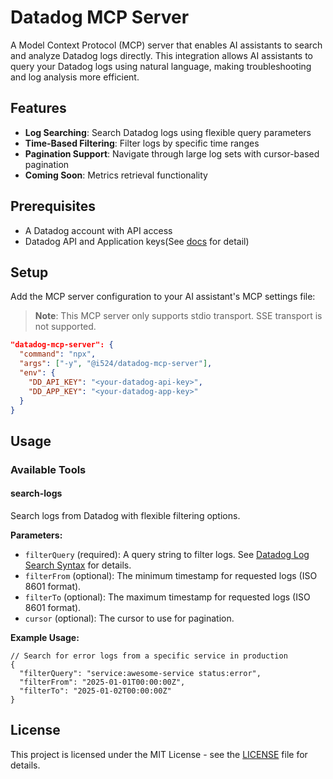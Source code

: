 # Datadog MCP Server

A Model Context Protocol (MCP) server that enables AI assistants to search and analyze Datadog logs directly. This integration allows AI assistants to query your Datadog logs using natural language, making troubleshooting and log analysis more efficient.

## Features

- **Log Searching**: Search Datadog logs using flexible query parameters
- **Time-Based Filtering**: Filter logs by specific time ranges
- **Pagination Support**: Navigate through large log sets with cursor-based pagination
- **Coming Soon**: Metrics retrieval functionality

## Prerequisites

- A Datadog account with API access
- Datadog API and Application keys(See [docs](https://docs.datadoghq.com/account_management/api-app-keys/) for detail)

## Setup

Add the MCP server configuration to your AI assistant's MCP settings file:

> **Note**: This MCP server only supports stdio transport. SSE transport is not supported.

```json
"datadog-mcp-server": {
  "command": "npx",
  "args": ["-y", "@i524/datadog-mcp-server"],
  "env": {
    "DD_API_KEY": "<your-datadog-api-key>",
    "DD_APP_KEY": "<your-datadog-app-key>"
  }
}
```

## Usage

### Available Tools

#### search-logs

Search logs from Datadog with flexible filtering options.

**Parameters:**

- `filterQuery` (required): A query string to filter logs. See [Datadog Log Search Syntax](https://docs.datadoghq.com/logs/explorer/search_syntax/) for details.
- `filterFrom` (optional): The minimum timestamp for requested logs (ISO 8601 format).
- `filterTo` (optional): The maximum timestamp for requested logs (ISO 8601 format).
- `cursor` (optional): The cursor to use for pagination.

**Example Usage:**

```
// Search for error logs from a specific service in production
{
  "filterQuery": "service:awesome-service status:error",
  "filterFrom": "2025-01-01T00:00:00Z",
  "filterTo": "2025-01-02T00:00:00Z"
}
```

## License

This project is licensed under the MIT License - see the [LICENSE](LICENSE) file for details.
